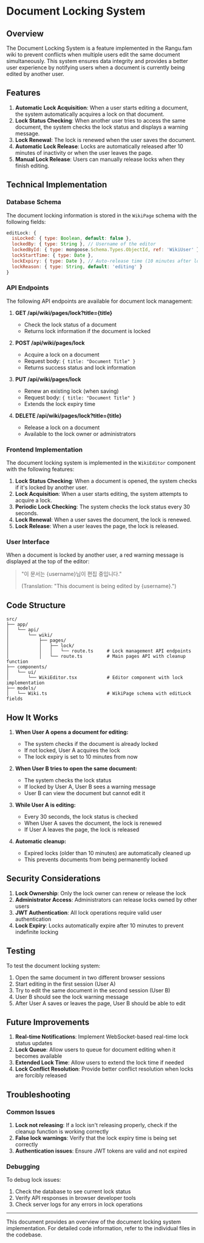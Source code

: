 # Document Locking System

## Overview

The Document Locking System is a feature implemented in the Rangu.fam wiki to prevent conflicts when multiple users edit the same document simultaneously. This system ensures data integrity and provides a better user experience by notifying users when a document is currently being edited by another user.

## Features

1. **Automatic Lock Acquisition**: When a user starts editing a document, the system automatically acquires a lock on that document.
2. **Lock Status Checking**: When another user tries to access the same document, the system checks the lock status and displays a warning message.
3. **Lock Renewal**: The lock is renewed when the user saves the document.
4. **Automatic Lock Release**: Locks are automatically released after 10 minutes of inactivity or when the user leaves the page.
5. **Manual Lock Release**: Users can manually release locks when they finish editing.

## Technical Implementation

### Database Schema

The document locking information is stored in the `WikiPage` schema with the following fields:

```javascript
editLock: {
  isLocked: { type: Boolean, default: false },
  lockedBy: { type: String }, // Username of the editor
  lockedById: { type: mongoose.Schema.Types.ObjectId, ref: 'WikiUser' },
  lockStartTime: { type: Date },
  lockExpiry: { type: Date }, // Auto-release time (10 minutes after lock)
  lockReason: { type: String, default: 'editing' }
}
```

### API Endpoints

The following API endpoints are available for document lock management:

1. **GET /api/wiki/pages/lock?title={title}**
   - Check the lock status of a document
   - Returns lock information if the document is locked

2. **POST /api/wiki/pages/lock**
   - Acquire a lock on a document
   - Request body: `{ title: "Document Title" }`
   - Returns success status and lock information

3. **PUT /api/wiki/pages/lock**
   - Renew an existing lock (when saving)
   - Request body: `{ title: "Document Title" }`
   - Extends the lock expiry time

4. **DELETE /api/wiki/pages/lock?title={title}**
   - Release a lock on a document
   - Available to the lock owner or administrators

### Frontend Implementation

The document locking system is implemented in the `WikiEditor` component with the following features:

1. **Lock Status Checking**: When a document is opened, the system checks if it's locked by another user.
2. **Lock Acquisition**: When a user starts editing, the system attempts to acquire a lock.
3. **Periodic Lock Checking**: The system checks the lock status every 30 seconds.
4. **Lock Renewal**: When a user saves the document, the lock is renewed.
5. **Lock Release**: When a user leaves the page, the lock is released.

### User Interface

When a document is locked by another user, a red warning message is displayed at the top of the editor:

> "이 문서는 {username}님이 편집 중입니다."
> 
> (Translation: "This document is being edited by {username}.")

## Code Structure

```
src/
├── app/
│   └── api/
│       └── wiki/
│           ├── pages/
│           │   ├── lock/
│           │   │   └── route.ts     # Lock management API endpoints
│           │   └── route.ts         # Main pages API with cleanup function
├── components/
│   └── ui/
│       └── WikiEditor.tsx           # Editor component with lock implementation
├── models/
│   └── Wiki.ts                      # WikiPage schema with editLock fields
```

## How It Works

1. **When User A opens a document for editing:**
   - The system checks if the document is already locked
   - If not locked, User A acquires the lock
   - The lock expiry is set to 10 minutes from now

2. **When User B tries to open the same document:**
   - The system checks the lock status
   - If locked by User A, User B sees a warning message
   - User B can view the document but cannot edit it

3. **While User A is editing:**
   - Every 30 seconds, the lock status is checked
   - When User A saves the document, the lock is renewed
   - If User A leaves the page, the lock is released

4. **Automatic cleanup:**
   - Expired locks (older than 10 minutes) are automatically cleaned up
   - This prevents documents from being permanently locked

## Security Considerations

1. **Lock Ownership**: Only the lock owner can renew or release the lock
2. **Administrator Access**: Administrators can release locks owned by other users
3. **JWT Authentication**: All lock operations require valid user authentication
4. **Lock Expiry**: Locks automatically expire after 10 minutes to prevent indefinite locking

## Testing

To test the document locking system:

1. Open the same document in two different browser sessions
2. Start editing in the first session (User A)
3. Try to edit the same document in the second session (User B)
4. User B should see the lock warning message
5. After User A saves or leaves the page, User B should be able to edit

## Future Improvements

1. **Real-time Notifications**: Implement WebSocket-based real-time lock status updates
2. **Lock Queue**: Allow users to queue for document editing when it becomes available
3. **Extended Lock Time**: Allow users to extend the lock time if needed
4. **Lock Conflict Resolution**: Provide better conflict resolution when locks are forcibly released

## Troubleshooting

### Common Issues

1. **Lock not releasing**: If a lock isn't releasing properly, check if the cleanup function is working correctly
2. **False lock warnings**: Verify that the lock expiry time is being set correctly
3. **Authentication issues**: Ensure JWT tokens are valid and not expired

### Debugging

To debug lock issues:
1. Check the database to see current lock status
2. Verify API responses in browser developer tools
3. Check server logs for any errors in lock operations

---

This document provides an overview of the document locking system implementation. For detailed code information, refer to the individual files in the codebase.